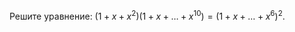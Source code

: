 Решите уравнение: $\left( 1+x+{{x}^{2}} \right)\left( 1+x+\ldots +{{x}^{10}} \right)={{\left( 1+x+\ldots +{{x}^{6}} \right)}^{2}}.$